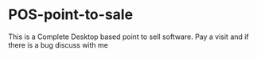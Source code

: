 # POS-point-to-sale
This is a Complete Desktop based point to sell software. Pay a visit and if there is a bug discuss with me
